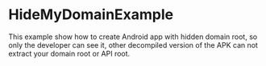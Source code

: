 # HideMyDomainExample
 This example show how to create Android app with hidden domain root, so only the developer can see it, other decompiled version of the APK can not extract your domain root or API root.
